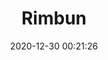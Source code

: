 ---
title: "Rimbun"
slug: 'rimbun'
date: 2020-12-30 00:21:26
location: 'Tasikmalaya, Jawa Barat'
description: 'Rimbunmu menyejukan jiwa lelah, dalam jiwa menjati'
image: '/assets/images/mahaputera/jati.webp'
categories: nature
artist: 'Mahaputera'
---